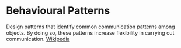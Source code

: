 # Behavioural Patterns

Design patterns that identify common communication patterns among objects.
By doing so, these patterns increase flexibility in carrying out communication.
[Wikipedia](https://en.wikipedia.org/wiki/Behavioral_pattern)
